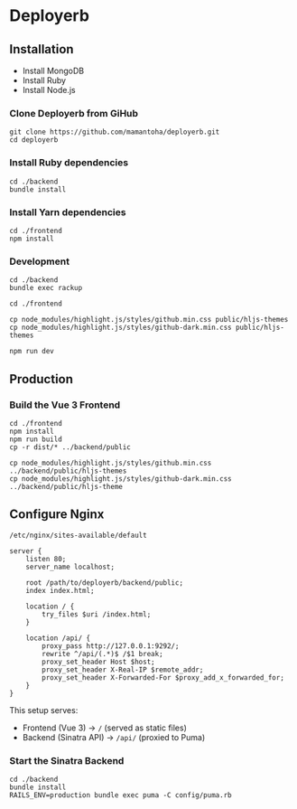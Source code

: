 # Deployerb

## Installation

* Install MongoDB
* Install Ruby
* Install Node.js

### Clone Deployerb from GiHub

```console
git clone https://github.com/mamantoha/deployerb.git
cd deployerb
```

### Install Ruby dependencies

```console
cd ./backend
bundle install
```

### Install Yarn dependencies

```console
cd ./frontend
npm install
```

### Development

```console
cd ./backend
bundle exec rackup
```

```console
cd ./frontend

cp node_modules/highlight.js/styles/github.min.css public/hljs-themes
cp node_modules/highlight.js/styles/github-dark.min.css public/hljs-themes

npm run dev
```

## Production

### Build the Vue 3 Frontend

```
cd ./frontend
npm install
npm run build
cp -r dist/* ../backend/public

cp node_modules/highlight.js/styles/github.min.css ../backend/public/hljs-themes
cp node_modules/highlight.js/styles/github-dark.min.css ../backend/public/hljs-theme
```

## Configure Nginx

`/etc/nginx/sites-available/default`

```
server {
    listen 80;
    server_name localhost;

    root /path/to/deployerb/backend/public;
    index index.html;

    location / {
        try_files $uri /index.html;
    }

    location /api/ {
        proxy_pass http://127.0.0.1:9292/;
        rewrite ^/api/(.*)$ /$1 break;
        proxy_set_header Host $host;
        proxy_set_header X-Real-IP $remote_addr;
        proxy_set_header X-Forwarded-For $proxy_add_x_forwarded_for;
    }
}
```

This setup serves:

- Frontend (Vue 3) → `/` (served as static files)
- Backend (Sinatra API) → `/api/` (proxied to Puma)

### Start the Sinatra Backend

```
cd ./backend
bundle install
RAILS_ENV=production bundle exec puma -C config/puma.rb
```
